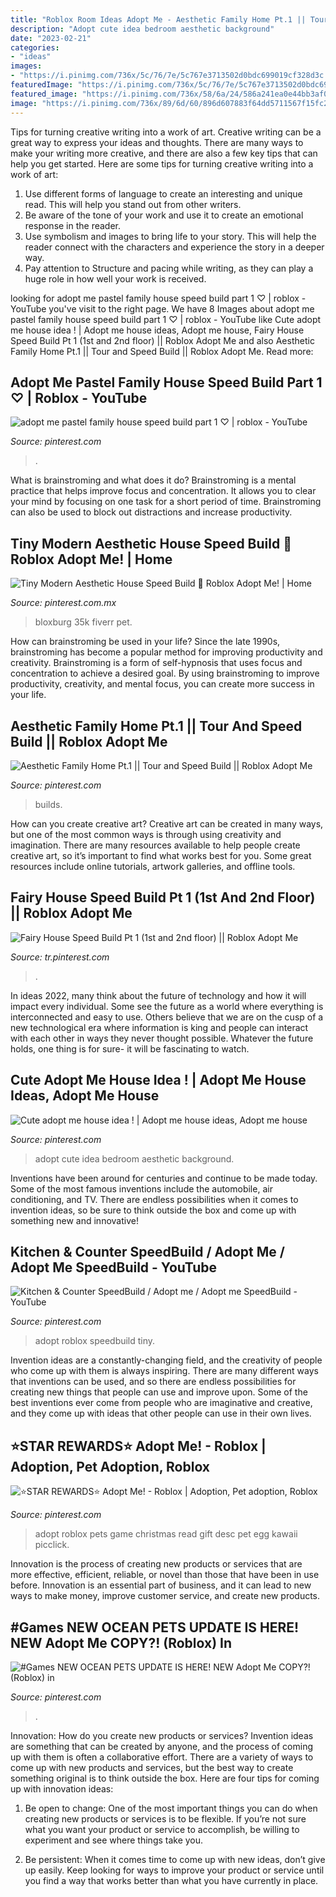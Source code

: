 ```yaml
---
title: "Roblox Room Ideas Adopt Me - Aesthetic Family Home Pt.1 || Tour And Speed Build || Roblox Adopt Me"
description: "Adopt cute idea bedroom aesthetic background"
date: "2023-02-21"
categories:
- "ideas"
images:
- "https://i.pinimg.com/736x/5c/76/7e/5c767e3713502d0bdc699019cf328d3c.jpg"
featuredImage: "https://i.pinimg.com/736x/5c/76/7e/5c767e3713502d0bdc699019cf328d3c.jpg"
featured_image: "https://i.pinimg.com/736x/58/6a/24/586a241ea0e44bb3af0e16d1aec23242.jpg"
image: "https://i.pinimg.com/736x/89/6d/60/896d607883f64dd5711567f15fc203f3.jpg"
---
```



Tips for turning creative writing into a work of art.
Creative writing can be a great way to express your ideas and thoughts. There are many ways to make your writing more creative, and there are also a few key tips that can help you get started. Here are some tips for turning creative writing into a work of art:
1. Use different forms of language to create an interesting and unique read. This will help you stand out from other writers.
2. Be aware of the tone of your work and use it to create an emotional response in the reader.
3. Use symbolism and images to bring life to your story. This will help the reader connect with the characters and experience the story in a deeper way.
4. Pay attention to Structure and pacing while writing, as they can play a huge role in how well your work is received.

	

		
looking for adopt me pastel family house speed build part 1 ♡ | roblox - YouTube you've visit to the right page. We have 8 Images about adopt me pastel family house speed build part 1 ♡ | roblox - YouTube like Cute adopt me house idea ! | Adopt me house ideas, Adopt me house, Fairy House Speed Build Pt 1 (1st and 2nd floor) || Roblox Adopt Me and also Aesthetic Family Home Pt.1 || Tour and Speed Build || Roblox Adopt Me. Read more:
		
    
## Adopt Me Pastel Family House Speed Build Part 1 ♡ | Roblox - YouTube

<img loading=lazy src="https://i.pinimg.com/736x/58/6a/24/586a241ea0e44bb3af0e16d1aec23242.jpg" onerror="this.onerror=null;this.src='https://tse1.mm.bing.net/th?id=OIP.JE6kuEJ-Oy9cxnPfAVNwEgHaEK&amp;pid=15.1';" alt="adopt me pastel family house speed build part 1 ♡ | roblox - YouTube">

_Source: pinterest.com_

>. 

	

What is brainstroming and what does it do?
Brainstroming is a mental practice that helps improve focus and concentration. It allows you to clear your mind by focusing on one task for a short period of time. Brainstroming can also be used to block out distractions and increase productivity.

    
## Tiny Modern Aesthetic House Speed Build 🌸 Roblox Adopt Me! | Home

<img loading=lazy src="https://i.pinimg.com/736x/89/6d/60/896d607883f64dd5711567f15fc203f3.jpg" onerror="this.onerror=null;this.src='https://tse3.mm.bing.net/th?id=OIP.e1LcsBMQbyTXPHB0FMBIBAHaEK&amp;pid=15.1';" alt="Tiny Modern Aesthetic House Speed Build 🌸 Roblox Adopt Me! | Home">

_Source: pinterest.com.mx_

>bloxburg 35k fiverr pet. 

	

How can brainstroming be used in your life?
Since the late 1990s, brainstroming has become a popular method for improving productivity and creativity. Brainstroming is a form of self-hypnosis that uses focus and concentration to achieve a desired goal. By using brainstroming to improve productivity, creativity, and mental focus, you can create more success in your life.

    
## Aesthetic Family Home Pt.1 || Tour And Speed Build || Roblox Adopt Me

<img loading=lazy src="https://i.pinimg.com/736x/13/3a/0d/133a0d377108cd874561ec02ee184b7f.jpg" onerror="this.onerror=null;this.src='https://tse4.mm.bing.net/th?id=OIP.wla0z9n5v88QWTTYzCYhqAHaEK&amp;pid=15.1';" alt="Aesthetic Family Home Pt.1 || Tour and Speed Build || Roblox Adopt Me">

_Source: pinterest.com_

>builds. 

	

How can you create creative art?
Creative art can be created in many ways, but one of the most common ways is through using creativity and imagination. There are many resources available to help people create creative art, so it’s important to find what works best for you. Some great resources include online tutorials, artwork galleries, and offline tools.

    
## Fairy House Speed Build Pt 1 (1st And 2nd Floor) || Roblox Adopt Me

<img loading=lazy src="https://i.pinimg.com/736x/0d/a5/2a/0da52af2f54ef8ef76a9588bfc7809ba.jpg" onerror="this.onerror=null;this.src='https://tse2.mm.bing.net/th?id=OIP.qKilqY62Ev_4GT6gLS6IVAHaFj&amp;pid=15.1';" alt="Fairy House Speed Build Pt 1 (1st and 2nd floor) || Roblox Adopt Me">

_Source: tr.pinterest.com_

>. 

	

In ideas 2022, many think about the future of technology and how it will impact every individual. Some see the future as a world where everything is interconnected and easy to use. Others believe that we are on the cusp of a new technological era where information is king and people can interact with each other in ways they never thought possible. Whatever the future holds, one thing is for sure- it will be fascinating to watch.

    
## Cute Adopt Me House Idea ! | Adopt Me House Ideas, Adopt Me House

<img loading=lazy src="https://i.pinimg.com/736x/91/35/0a/91350ab802bf85bd7e85b1ed01d1a224.jpg" onerror="this.onerror=null;this.src='https://tse2.mm.bing.net/th?id=OIP.9XCvtFC-2EfCI1PoXjnSkgHaFj&amp;pid=15.1';" alt="Cute adopt me house idea ! | Adopt me house ideas, Adopt me house">

_Source: pinterest.com_

>adopt cute idea bedroom aesthetic background. 

	

Inventions have been around for centuries and continue to be made today. Some of the most famous inventions include the automobile, air conditioning, and TV. There are endless possibilities when it comes to invention ideas, so be sure to think outside the box and come up with something new and innovative!

    
## Kitchen &amp; Counter SpeedBuild / Adopt Me / Adopt Me SpeedBuild - YouTube

<img loading=lazy src="https://i.pinimg.com/736x/5c/76/7e/5c767e3713502d0bdc699019cf328d3c.jpg" onerror="this.onerror=null;this.src='https://tse2.mm.bing.net/th?id=OIP.PUPr56P4fWelKiZiOJ_CnQHaFj&amp;pid=15.1';" alt="Kitchen &amp; Counter SpeedBuild / Adopt me / Adopt me SpeedBuild - YouTube">

_Source: pinterest.com_

>adopt roblox speedbuild tiny. 

	

Invention ideas are a constantly-changing field, and the creativity of people who come up with them is always inspiring. There are many different ways that inventions can be used, and so there are endless possibilities for creating new things that people can use and improve upon. Some of the best inventions ever come from people who are imaginative and creative, and they come up with ideas that other people can use in their own lives.

    
## ⭐STAR REWARDS⭐ Adopt Me! - Roblox | Adoption, Pet Adoption, Roblox

<img loading=lazy src="https://i.pinimg.com/736x/2d/87/a5/2d87a5012cc271e8e4ee0924c578f3f5.jpg" onerror="this.onerror=null;this.src='https://tse3.mm.bing.net/th?id=OIP.Sw2PyCIpoIAJ5eXxgVSLhwHaEK&amp;pid=15.1';" alt="⭐STAR REWARDS⭐ Adopt Me! - Roblox | Adoption, Pet adoption, Roblox">

_Source: pinterest.com_

>adopt roblox pets game christmas read gift desc pet egg kawaii picclick. 

	

Innovation is the process of creating new products or services that are more effective, efficient, reliable, or novel than those that have been in use before. Innovation is an essential part of business, and it can lead to new ways to make money, improve customer service, and create new products.

    
## #Games NEW OCEAN PETS UPDATE IS HERE! NEW Adopt Me COPY?! (Roblox) In

<img loading=lazy src="https://i.pinimg.com/736x/2e/dd/bb/2eddbbd65e797d4ff7c418fd9985e4d5.jpg" onerror="this.onerror=null;this.src='https://tse1.mm.bing.net/th?id=OIP.iV_mSaVO5-UZbmsWQJmzAgHaEK&amp;pid=15.1';" alt="#Games NEW OCEAN PETS UPDATE IS HERE! NEW Adopt Me COPY?! (Roblox) in">

_Source: pinterest.com_

>. 

	

Innovation: How do you create new products or services?
Invention ideas are something that can be created by anyone, and the process of coming up with them is often a collaborative effort. There are a variety of ways to come up with new products and services, but the best way to create something original is to think outside the box. Here are four tips for coming up with innovation ideas:
1. Be open to change: One of the most important things you can do when creating new products or services is to be flexible. If you’re not sure what you want your product or service to accomplish, be willing to experiment and see where things take you.

2. Be persistent: When it comes time to come up with new ideas, don’t give up easily. Keep looking for ways to improve your product or service until you find a way that works better than what you have currently in place.

